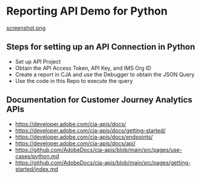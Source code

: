 # Reporting API Demo for Python 

[screenshot.png]([https://postimg.cc/gXjH5gLV](https://i.postimg.cc/dqgbxPgw/screenshot.png))

## Steps for setting up an API Connection in Python
- Set up API Project
- Obtain the API Access Token, API Key, and IMS Org ID
- Create a report in CJA and use the Debugger to obtain the JSON Query
- Use the code in this Repo to execute the query

## Documentation for Customer Journey Analytics APIs
- https://developer.adobe.com/cja-apis/docs/
- https://developer.adobe.com/cja-apis/docs/getting-started/
- https://developer.adobe.com/cja-apis/docs/endpoints/
- https://developer.adobe.com/cja-apis/docs/api/
- https://github.com/AdobeDocs/cja-apis/blob/main/src/pages/use-cases/python.md
- https://github.com/AdobeDocs/cja-apis/blob/main/src/pages/getting-started/index.md
